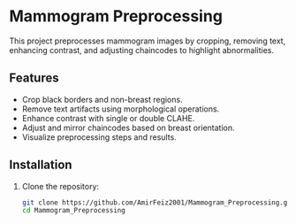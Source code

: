 # Mammogram Preprocessing

This project preprocesses mammogram images by cropping, removing text, enhancing contrast, and adjusting chaincodes to highlight abnormalities.

## Features
- Crop black borders and non-breast regions.
- Remove text artifacts using morphological operations.
- Enhance contrast with single or double CLAHE.
- Adjust and mirror chaincodes based on breast orientation.
- Visualize preprocessing steps and results.

## Installation
1. Clone the repository:
   ```bash
   git clone https://github.com/AmirFeiz2001/Mammogram_Preprocessing.git
   cd Mammogram_Preprocessing
